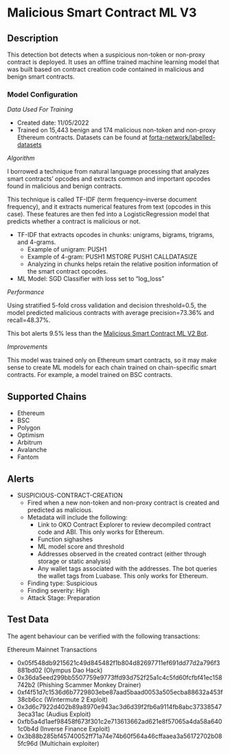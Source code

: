 # Malicious Smart Contract ML V3

## Description

This detection bot detects when a suspicious non-token or non-proxy contract is deployed. It uses an offline trained machine learning model that was built based on contract creation code contained in malicious and benign smart contracts.

### Model Configuration

*Data Used For Training*
- Created date: 11/05/2022
- Trained on 15,443 benign and 174 malicious non-token and non-proxy Ethereum contracts. Datasets can be found at [forta-network/labelled-datasets](https://github.com/forta-network/labelled-datasets)

*Algorithm*

I borrowed a technique from natural language processing that analyzes smart contracts’ opcodes and extracts common and important opcodes found in malicious and benign contracts.

This technique is called TF-IDF (term frequency–inverse document frequency), and it extracts  numerical features from text (opcodes in this case). These features are then fed into a LogisticRegression model that predicts whether a contract is malicious or not.

* TF-IDF that extracts opcodes in chunks: unigrams, bigrams, trigrams, and 4-grams.
  * Example of unigram: PUSH1
  * Example of 4-gram: PUSH1 MSTORE PUSH1 CALLDATASIZE
  * Analyzing in chunks helps retain the relative position information of the smart contract opcodes.
* ML Model: SGD Classifier with loss set to “log_loss”

*Performance*

Using stratified 5-fold cross validation and decision threshold=0.5, the model predicted malicious contracts with average precision=73.36% and recall=48.37%.

This bot alerts 9.5% less than the [Malicious Smart Contract ML V2 Bot](https://github.com/forta-network/starter-kits/tree/main/malicious-smart-contract-ml-py).

*Improvements*

This model was trained only on Ethereum smart contracts, so it may make sense to create ML models for each chain trained on chain-specific smart contracts. For example, a model trained on BSC contracts.

## Supported Chains

- Ethereum
- BSC
- Polygon
- Optimism
- Arbitrum
- Avalanche
- Fantom

## Alerts

- SUSPICIOUS-CONTRACT-CREATION
  - Fired when a new non-token and non-proxy contract is created and predicted as malicious.
  - Metadata will include the following:
    - Link to OKO Contract Explorer to review decompiled contract code and ABI. This only works for Ethereum.
    - Function sighashes
    - ML model score and threshold
    - Addresses observed in the created contract (either through storage or static analysis)
    - Any wallet tags associated with the addresses. The bot queries the wallet tags from Luabase. This only works for Ethereum.
  - Finding type: Suspicious
  - Finding severity: High
  - Attack Stage: Preparation

## Test Data

The agent behaviour can be verified with the following transactions:

Ethereum Mainnet Transactions

- 0x05f548db9215621c49d845482f1b804d82697711ef691dd77d2a796f3881bd02 (Olympus Dao Hack)
- 0x36da5eed299bb5507759e9773ffd93d752f25a1c4c5fd60fcfbf41ec158742b2 (Phishing Scammer Monkey Drainer)
- 0xf4f51d7c1536d6b7729803ebe87aad5baad0053a505ecba88632a453f38cb6cc (Wintermute 2 Exploit)
- 0x3d6c7922d402b89a8970e943ac3d6d39f2fb6a9114fb8abc373385473eca31ac (Audius Exploit)
- 0xfb5a4d1aef98458f673f301c2e713613662ad621e8f57065a4da58a6401c0b4d (Inverse Finance Exploit)
- 0x3b88b285bf45740052ff71a74e74b60f564a46cffaaea3a56172702b085fc96d (Multichain exploiter)


